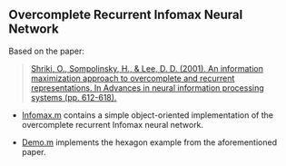 ## Overcomplete Recurrent Infomax Neural Network

Based on the paper: 
>[Shriki, O., Sompolinsky, H., & Lee, D. D. (2001). An information maximization approach to overcomplete and recurrent representations. In Advances in neural information processing systems (pp. 612-618).](http://papers.nips.cc/paper/1863-an-information-maximization-approach-to-overcomplete-and-recurrent-representations)

* [Infomax.m](https://github.com/bci4cpl/Demos/blob/master/Overcomplete%20Recurrent%20Infomax%20Neural%20Network/Infomax.m) contains a simple object-oriented implementation of the overcomplete recurrent Infomax neural network. 

* [Demo.m](https://github.com/bci4cpl/Demos/blob/master/Overcomplete%20Recurrent%20Infomax%20Neural%20Network/Demo.m) implements the hexagon example from the aforementioned paper. 

